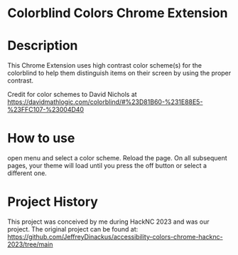 # Colorblind Colors Chrome Extension

# Description

This Chrome Extension uses high contrast color scheme(s) for the colorblind to help them distinguish items on their screen by using the proper contrast. 


Credit for color schemes to David Nichols at https://davidmathlogic.com/colorblind/#%23D81B60-%231E88E5-%23FFC107-%23004D40


# How to use

open menu and select a color scheme. Reload the page. On all subsequent pages, your theme will load until you press the off button or select a different one. 

# Project History

This project was conceived by me during HackNC 2023 and was our project. The original project can be found at: https://github.com/JeffreyDinackus/accessibility-colors-chrome-hacknc-2023/tree/main
